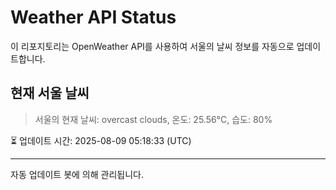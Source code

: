 
# Weather API Status

이 리포지토리는 OpenWeather API를 사용하여 서울의 날씨 정보를 자동으로 업데이트합니다.

## 현재 서울 날씨
> 서울의 현재 날씨: overcast clouds, 온도: 25.56°C, 습도: 80%

⏳ 업데이트 시간: 2025-08-09 05:18:33 (UTC)

---
자동 업데이트 봇에 의해 관리됩니다.
